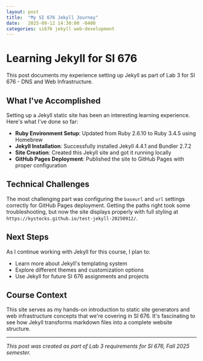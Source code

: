 ```yaml
---
layout: post
title:  "My SI 676 Jekyll Journey"
date:   2025-09-12 14:30:00 -0400
categories: si676 jekyll web-development
---
```


# Learning Jekyll for SI 676

This post documents my experience setting up Jekyll as part of Lab 3 for SI 676 - DNS and Web Infrastructure.

## What I've Accomplished

Setting up a Jekyll static site has been an interesting learning experience. Here's what I've done so far:

- **Ruby Environment Setup**: Updated from Ruby 2.6.10 to Ruby 3.4.5 using Homebrew
- **Jekyll Installation**: Successfully installed Jekyll 4.4.1 and Bundler 2.7.2
- **Site Creation**: Created this Jekyll site and got it running locally
- **GitHub Pages Deployment**: Published the site to GitHub Pages with proper configuration

## Technical Challenges

The most challenging part was configuring the `baseurl` and `url` settings correctly for GitHub Pages deployment. Getting the paths right took some troubleshooting, but now the site displays properly with full styling at `https://kystocks.github.io/test-jekyll-20250912/`.

## Next Steps

As I continue working with Jekyll for this course, I plan to:
- Learn more about Jekyll's templating system
- Explore different themes and customization options
- Use Jekyll for future SI 676 assignments and projects

## Course Context

This site serves as my hands-on introduction to static site generators and web infrastructure concepts that we're covering in SI 676. It's fascinating to see how Jekyll transforms markdown files into a complete website structure.

---

*This post was created as part of Lab 3 requirements for SI 676, Fall 2025 semester.*